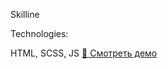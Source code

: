Skilline

Technologies:

HTML,
SCSS,
JS
[🔗 Смотреть демо]([https://example.com](https://katerina-uralova.github.io/skilline/)) 
